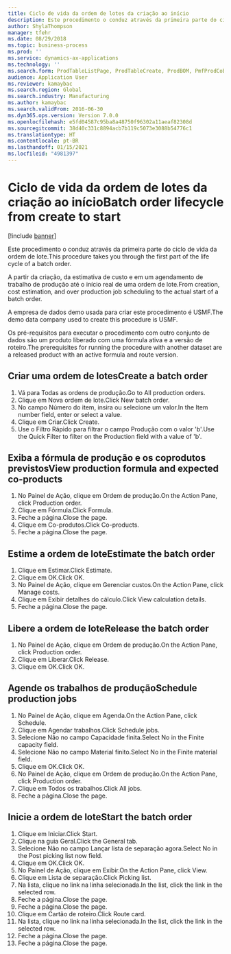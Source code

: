 ```yaml
---
title: Ciclo de vida da ordem de lotes da criação ao início
description: Este procedimento o conduz através da primeira parte do ciclo de vida da ordem de lote.
author: ShylaThompson
manager: tfehr
ms.date: 08/29/2018
ms.topic: business-process
ms.prod: ''
ms.service: dynamics-ax-applications
ms.technology: ''
ms.search.form: ProdTableListPage, ProdTableCreate, ProdBOM, PmfProdCoBy, ProdParmCostEstimation, ProdCalcTrans, ProdParmRelease, ProdSchedule, ProdRouteJob, ProdParmStartUp, ProdJournalTransBOM, ProdJournalTransRoute
audience: Application User
ms.reviewer: kamaybac
ms.search.region: Global
ms.search.industry: Manufacturing
ms.author: kamaybac
ms.search.validFrom: 2016-06-30
ms.dyn365.ops.version: Version 7.0.0
ms.openlocfilehash: e5fd04587c95ba8a48750f96302a11aeaf82308d
ms.sourcegitcommit: 38d40c331c8894acb7b119c5073e3088b54776c1
ms.translationtype: HT
ms.contentlocale: pt-BR
ms.lasthandoff: 01/15/2021
ms.locfileid: "4981397"
---
```

# <a name="batch-order-lifecycle-from-create-to-start"></a><span data-ttu-id="7217a-103">Ciclo de vida da ordem de lotes da criação ao início</span><span class="sxs-lookup"><span data-stu-id="7217a-103">Batch order lifecycle from create to start</span></span>

[!include [banner](../../includes/banner.md)]

<span data-ttu-id="7217a-104">Este procedimento o conduz através da primeira parte do ciclo de vida da ordem de lote.</span><span class="sxs-lookup"><span data-stu-id="7217a-104">This procedure takes you through the first part of the life cycle of a batch order.</span></span>

<span data-ttu-id="7217a-105">A partir da criação, da estimativa de custo e em um agendamento de trabalho de produção até o início real de uma ordem de lote.</span><span class="sxs-lookup"><span data-stu-id="7217a-105">From creation, cost estimation, and over production job scheduling to the actual start of a batch order.</span></span>



<span data-ttu-id="7217a-106">A empresa de dados demo usada para criar este procedimento é USMF.</span><span class="sxs-lookup"><span data-stu-id="7217a-106">The demo data company used to create this procedure is USMF.</span></span> 



<span data-ttu-id="7217a-107">Os pré-requisitos para executar o procedimento com outro conjunto de dados são um produto liberado com uma fórmula ativa e a versão de roteiro.</span><span class="sxs-lookup"><span data-stu-id="7217a-107">The prerequisites for running the procedure with another dataset are a released product with an active formula and route version.</span></span>


## <a name="create-a-batch-order"></a><span data-ttu-id="7217a-108">Criar uma ordem de lotes</span><span class="sxs-lookup"><span data-stu-id="7217a-108">Create a batch order</span></span>
1. <span data-ttu-id="7217a-109">Vá para Todas as ordens de produção.</span><span class="sxs-lookup"><span data-stu-id="7217a-109">Go to All production orders.</span></span>
2. <span data-ttu-id="7217a-110">Clique em Nova ordem de lote.</span><span class="sxs-lookup"><span data-stu-id="7217a-110">Click New batch order.</span></span>
3. <span data-ttu-id="7217a-111">No campo Número do item, insira ou selecione um valor.</span><span class="sxs-lookup"><span data-stu-id="7217a-111">In the Item number field, enter or select a value.</span></span>
4. <span data-ttu-id="7217a-112">Clique em Criar.</span><span class="sxs-lookup"><span data-stu-id="7217a-112">Click Create.</span></span>
5. <span data-ttu-id="7217a-113">Use o Filtro Rápido para filtrar o campo Produção com o valor 'b'.</span><span class="sxs-lookup"><span data-stu-id="7217a-113">Use the Quick Filter to filter on the Production field with a value of 'b'.</span></span>

## <a name="view-production-formula-and-expected-co-products"></a><span data-ttu-id="7217a-114">Exiba a fórmula de produção e os coprodutos previstos</span><span class="sxs-lookup"><span data-stu-id="7217a-114">View production formula and expected co-products</span></span>
1. <span data-ttu-id="7217a-115">No Painel de Ação, clique em Ordem de produção.</span><span class="sxs-lookup"><span data-stu-id="7217a-115">On the Action Pane, click Production order.</span></span>
2. <span data-ttu-id="7217a-116">Clique em Fórmula.</span><span class="sxs-lookup"><span data-stu-id="7217a-116">Click Formula.</span></span>
3. <span data-ttu-id="7217a-117">Feche a página.</span><span class="sxs-lookup"><span data-stu-id="7217a-117">Close the page.</span></span>
4. <span data-ttu-id="7217a-118">Clique em Co-produtos.</span><span class="sxs-lookup"><span data-stu-id="7217a-118">Click Co-products.</span></span>
5. <span data-ttu-id="7217a-119">Feche a página.</span><span class="sxs-lookup"><span data-stu-id="7217a-119">Close the page.</span></span>

## <a name="estimate-the-batch-order"></a><span data-ttu-id="7217a-120">Estime a ordem de lote</span><span class="sxs-lookup"><span data-stu-id="7217a-120">Estimate the batch order</span></span>
1. <span data-ttu-id="7217a-121">Clique em Estimar.</span><span class="sxs-lookup"><span data-stu-id="7217a-121">Click Estimate.</span></span>
2. <span data-ttu-id="7217a-122">Clique em OK.</span><span class="sxs-lookup"><span data-stu-id="7217a-122">Click OK.</span></span>
3. <span data-ttu-id="7217a-123">No Painel de Ação, clique em Gerenciar custos.</span><span class="sxs-lookup"><span data-stu-id="7217a-123">On the Action Pane, click Manage costs.</span></span>
4. <span data-ttu-id="7217a-124">Clique em Exibir detalhes do cálculo.</span><span class="sxs-lookup"><span data-stu-id="7217a-124">Click View calculation details.</span></span>
5. <span data-ttu-id="7217a-125">Feche a página.</span><span class="sxs-lookup"><span data-stu-id="7217a-125">Close the page.</span></span>

## <a name="release-the-batch-order"></a><span data-ttu-id="7217a-126">Libere a ordem de lote</span><span class="sxs-lookup"><span data-stu-id="7217a-126">Release the batch order</span></span>
1. <span data-ttu-id="7217a-127">No Painel de Ação, clique em Ordem de produção.</span><span class="sxs-lookup"><span data-stu-id="7217a-127">On the Action Pane, click Production order.</span></span>
2. <span data-ttu-id="7217a-128">Clique em Liberar.</span><span class="sxs-lookup"><span data-stu-id="7217a-128">Click Release.</span></span>
3. <span data-ttu-id="7217a-129">Clique em OK.</span><span class="sxs-lookup"><span data-stu-id="7217a-129">Click OK.</span></span>

## <a name="schedule-production-jobs"></a><span data-ttu-id="7217a-130">Agende os trabalhos de produção</span><span class="sxs-lookup"><span data-stu-id="7217a-130">Schedule production jobs</span></span>
1. <span data-ttu-id="7217a-131">No Painel de Ação, clique em Agenda.</span><span class="sxs-lookup"><span data-stu-id="7217a-131">On the Action Pane, click Schedule.</span></span>
2. <span data-ttu-id="7217a-132">Clique em Agendar trabalhos.</span><span class="sxs-lookup"><span data-stu-id="7217a-132">Click Schedule jobs.</span></span>
3. <span data-ttu-id="7217a-133">Selecione Não no campo Capacidade finita.</span><span class="sxs-lookup"><span data-stu-id="7217a-133">Select No in the Finite capacity field.</span></span>
4. <span data-ttu-id="7217a-134">Selecione Não no campo Material finito.</span><span class="sxs-lookup"><span data-stu-id="7217a-134">Select No in the Finite material field.</span></span>
5. <span data-ttu-id="7217a-135">Clique em OK.</span><span class="sxs-lookup"><span data-stu-id="7217a-135">Click OK.</span></span>
6. <span data-ttu-id="7217a-136">No Painel de Ação, clique em Ordem de produção.</span><span class="sxs-lookup"><span data-stu-id="7217a-136">On the Action Pane, click Production order.</span></span>
7. <span data-ttu-id="7217a-137">Clique em Todos os trabalhos.</span><span class="sxs-lookup"><span data-stu-id="7217a-137">Click All jobs.</span></span>
8. <span data-ttu-id="7217a-138">Feche a página.</span><span class="sxs-lookup"><span data-stu-id="7217a-138">Close the page.</span></span>

## <a name="start-the-batch-order"></a><span data-ttu-id="7217a-139">Inicie a ordem de lote</span><span class="sxs-lookup"><span data-stu-id="7217a-139">Start the batch order</span></span>
1. <span data-ttu-id="7217a-140">Clique em Iniciar.</span><span class="sxs-lookup"><span data-stu-id="7217a-140">Click Start.</span></span>
2. <span data-ttu-id="7217a-141">Clique na guia Geral.</span><span class="sxs-lookup"><span data-stu-id="7217a-141">Click the General tab.</span></span>
3. <span data-ttu-id="7217a-142">Selecione Não no campo Lançar lista de separação agora.</span><span class="sxs-lookup"><span data-stu-id="7217a-142">Select No in the Post picking list now field.</span></span>
4. <span data-ttu-id="7217a-143">Clique em OK.</span><span class="sxs-lookup"><span data-stu-id="7217a-143">Click OK.</span></span>
5. <span data-ttu-id="7217a-144">No Painel de Ação, clique em Exibir.</span><span class="sxs-lookup"><span data-stu-id="7217a-144">On the Action Pane, click View.</span></span>
6. <span data-ttu-id="7217a-145">Clique em Lista de separação.</span><span class="sxs-lookup"><span data-stu-id="7217a-145">Click Picking list.</span></span>
7. <span data-ttu-id="7217a-146">Na lista, clique no link na linha selecionada.</span><span class="sxs-lookup"><span data-stu-id="7217a-146">In the list, click the link in the selected row.</span></span>
8. <span data-ttu-id="7217a-147">Feche a página.</span><span class="sxs-lookup"><span data-stu-id="7217a-147">Close the page.</span></span>
9. <span data-ttu-id="7217a-148">Feche a página.</span><span class="sxs-lookup"><span data-stu-id="7217a-148">Close the page.</span></span>
10. <span data-ttu-id="7217a-149">Clique em Cartão de roteiro.</span><span class="sxs-lookup"><span data-stu-id="7217a-149">Click Route card.</span></span>
11. <span data-ttu-id="7217a-150">Na lista, clique no link na linha selecionada.</span><span class="sxs-lookup"><span data-stu-id="7217a-150">In the list, click the link in the selected row.</span></span>
12. <span data-ttu-id="7217a-151">Feche a página.</span><span class="sxs-lookup"><span data-stu-id="7217a-151">Close the page.</span></span>
13. <span data-ttu-id="7217a-152">Feche a página.</span><span class="sxs-lookup"><span data-stu-id="7217a-152">Close the page.</span></span>

